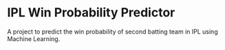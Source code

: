 # IPL Win Probability Predictor

A project to predict the win probability of second batting team in IPL using Machine Learning.



